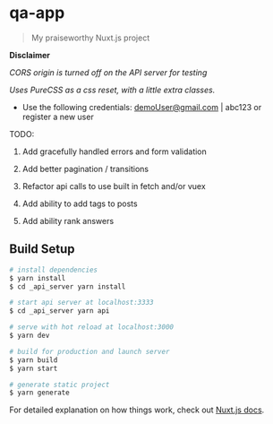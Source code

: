 # qa-app

> My praiseworthy Nuxt.js project

**Disclaimer**

_*CORS origin* is turned off on the API server for testing_

_Uses PureCSS as a css reset, with a little extra classes._

* Use the following credentials: demoUser@gmail.com | abc123 or register a new user

TODO:

1. Add gracefully handled errors and form validation

2. Add better pagination / transitions

3. Refactor api calls to use built in fetch and/or vuex

4. Add ability to add tags to posts

5. Add ability rank answers

## Build Setup

```bash
# install dependencies
$ yarn install
$ cd _api_server yarn install

# start api server at localhost:3333
$ cd _api_server yarn api

# serve with hot reload at localhost:3000
$ yarn dev

# build for production and launch server
$ yarn build
$ yarn start

# generate static project
$ yarn generate
```

For detailed explanation on how things work, check out [Nuxt.js docs](https://nuxtjs.org).
